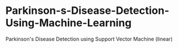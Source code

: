 # Parkinson-s-Disease-Detection-Using-Machine-Learning

Parkinson's Disease Detection using Support Vector Machine (linear)
